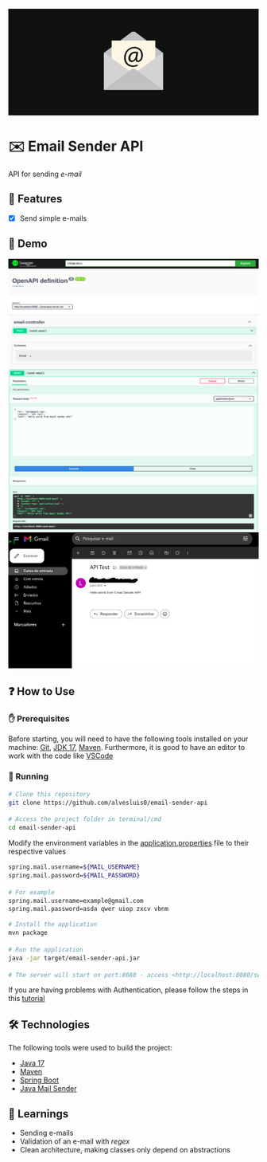 ![E-mail Sender Banner](.github/banner.png)

# ✉️ Email Sender API

API for sending *e-mail*

## 📝 Features

- [x] Send simple e-mails

## 👾 Demo

![Home Page](.github/home-page.png)
![Request](.github/request.png)
![E-mail](.github/email.jpeg)

## ❓ How to Use

### ✋ Prerequisites

Before starting, you will need to have the following tools installed on your machine:
[Git](https://git-scm.com), [JDK 17](https://www.oracle.com/java/), [Maven](https://maven.apache.org/). 
Furthermore, it is good to have an editor to work with the code like [VSCode](https://code.visualstudio.com/)

### 🚀 Running

```bash
# Clone this repository
git clone https://github.com/alvesluis0/email-sender-api

# Access the project folder in terminal/cmd
cd email-sender-api
```

Modify the environment variables in the
[application.properties](/src/main/resources/application.properties) file to their respective values

```bash
spring.mail.username=${MAIL_USERNAME}
spring.mail.password=${MAIL_PASSWORD}

# For example
spring.mail.username=example@gmail.com
spring.mail.password=asda qwer uiop zxcv vbnm
```

```bash
# Install the application
mvn package

# Run the application
java -jar target/email-sender-api.jar

# The server will start on port:8080 - access <http://localhost:8080/swagger-ui.html> to test
```

If you are having problems with Authentication, please follow the steps in this
[tutorial](https://www.techmazza.com/solve-java-mail-authentication-failed-exception-in-springboot/)

## 🛠 Technologies

The following tools were used to build the project:

- [Java 17](https://www.oracle.com/java/)
- [Maven](https://maven.apache.org/)
- [Spring Boot](https://spring.io/)
- [Java Mail Sender](https://www.baeldung.com/spring-email)

## 🔖 Learnings

- Sending e-mails
- Validation of an e-mail with _regex_
- Clean architecture, making classes only depend on abstractions